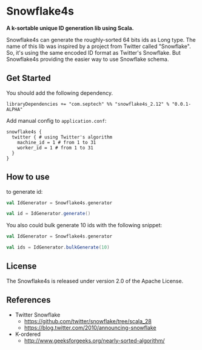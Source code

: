 # Snowflake4s
**A k-sortable unique ID generation lib using Scala.**

Snowflake4s can generate the roughly-sorted 64 bits ids as Long type. The name of this lib was inspired by a project from Twitter called "Snowflake". So, it's using the same encoded ID format as Twitter's Snowflake. But Snowflake4s providing the easier way to use Snowflake schema.

## Get Started
You should add the following dependency.
```sbtshell
libraryDependencies += "com.septech" %% "snowflake4s_2.12" % "0.0.1-ALPHA"
```

Add manual config to `application.conf`:
```hocon
snowflake4s {
  twitter { # using Twitter's algorithm
    machine_id = 1 # from 1 to 31
    worker_id = 1 # from 1 to 31 
  }
}
```

## How to use
to generate id:
```scala
val IdGenerator = Snowflake4s.generator

val id = IdGenerator.generate()
```

You also could bulk generate 10 ids with the following snippet: 
```scala
val IdGenerator = Snowflake4s.generator

val ids = IdGenerator.bulkGenerate(10)
```

## License
The Snowflake4s is released under version 2.0 of the Apache License.

## References
- Twitter Snowflake
  - https://github.com/twitter/snowflake/tree/scala_28
  - https://blog.twitter.com/2010/announcing-snowflake
- K-ordered
  - http://www.geeksforgeeks.org/nearly-sorted-algorithm/
